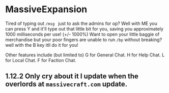 # MassiveExpansion

Tired of typing out `/msg ` just to ask the admins for op? Well with ME you can press Y and it'll type out that little bit for you, saving you approximately 1000 milliseconds per use! (+/- 1000%)
Want to open your little baggie of merchandise but your poor fingers are unable to run `/bp` without breaking? well with the B key itll do it for you!

Other features include (but limited to)
G for General Chat.
H for Help Chat.
L for Local Chat.
F for Faction Chat.

## 1.12.2 Only cry about it I update when the overlords at `massivecraft.com` update.
